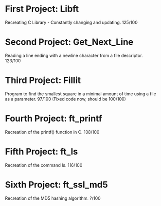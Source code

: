 # First Project: Libft
Recreating C Library - Constantly changing and updating. 125/100

# Second Project: Get_Next_Line
Reading a line ending with a newline character from a file descriptor. 123/100

# Third Project: Fillit
Program to find the smallest square in a minimal amount of time using a file
as a parameter. 97/100 (Fixed code now, should be 100/100)

# Fourth Project: ft_printf
Recreation of the printf() function in C. 108/100

# Fifth Project: ft_ls
Recreation of the command ls. 116/100

# Sixth Project: ft_ssl_md5
Recreation of the MD5 hashing algorithm. ?/100
